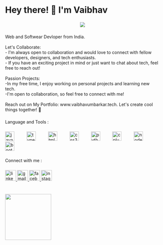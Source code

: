 <h1 align="left">Hey there! 👋 I'm Vaibhav</h1>

###

<div align="center">
  <img src="https://visitor-badge.laobi.icu/badge?page_id=vaibhav8485.vaibhav8485&"  />
</div>

###

<p align="left">Web and Softwear Devloper from India.<br><br>Let's Collaborate:<br>- I'm always open to collaboration and would love to connect with fellow developers, designers, and tech enthusiasts.<br>- If you have an exciting project in mind or just want to chat about tech, feel free to reach out!<br><br>Passion Projects:<br>-In my free time, I enjoy working on personal projects and learning new tech. <br>-I'm open to collaboration, so feel free to connect with me!<br><br>Reach out on My Portfolio: www.vaibhavumbarkar.tech. Let's create cool things together! 🚀</p>

###

<p align="left">Language and Tools :</p>

###

<div align="left">
  <img src="https://cdn.jsdelivr.net/gh/devicons/devicon/icons/javascript/javascript-original.svg" height="30" alt="javascript logo"  />
  <img width="32" />
  <img src="https://cdn.jsdelivr.net/gh/devicons/devicon/icons/typescript/typescript-original.svg" height="30" alt="typescript logo"  />
  <img width="32" />
  <img src="https://cdn.jsdelivr.net/gh/devicons/devicon/icons/html5/html5-original.svg" height="30" alt="html5 logo"  />
  <img width="32" />
  <img src="https://cdn.jsdelivr.net/gh/devicons/devicon/icons/css3/css3-original.svg" height="30" alt="css3 logo"  />
  <img width="32" />
  <img src="https://cdn.jsdelivr.net/gh/devicons/devicon/icons/python/python-original.svg" height="30" alt="python logo"  />
  <img width="32" />
  <img src="https://cdn.jsdelivr.net/gh/devicons/devicon/icons/cplusplus/cplusplus-original.svg" height="30" alt="cplusplus logo"  />
  <img width="32" />
  <img src="https://cdn.jsdelivr.net/gh/devicons/devicon/icons/nodejs/nodejs-original.svg" height="30" alt="nodejs logo"  />
  <img width="32" />
  <img src="https://cdn.jsdelivr.net/gh/devicons/devicon/icons/bootstrap/bootstrap-original.svg" height="30" alt="bootstrap logo"  />
</div>

###

<p align="left">Connect with me :</p>

###

<div align="left">
  <a href="https://www.linkedin.com/in/vaibhav-umbarkar-80361a197" target="_blank">
    <img src="https://img.shields.io/static/v1?message=LinkedIn&logo=linkedin&label=&color=0077B5&logoColor=white&labelColor=&style=flat" height="35" alt="linkedin logo"  />
  </a>
  <a href="vaibhavumbarkar8485@gmail.com" target="_blank">
    <img src="https://img.shields.io/static/v1?message=Gmail&logo=gmail&label=&color=D14836&logoColor=white&labelColor=&style=flat" height="35" alt="gmail logo"  />
  </a>
  <a href="https://www.facebook.com/vaibhav.umbarkar.18" target="_blank">
    <img src="https://img.shields.io/static/v1?message=Facebook&logo=facebook&label=&color=1877F2&logoColor=white&labelColor=&style=flat" height="35" alt="facebook logo"  />
  </a>
  <a href="https://www.instagram.com/__vaibhav_umbarkar__" target="_blank">
    <img src="https://img.shields.io/static/v1?message=Instagram&logo=instagram&label=&color=E4405F&logoColor=white&labelColor=&style=flat" height="35" alt="instagram logo"  />
  </a>
</div>

###

<br clear="both">

<div align="left">
  <img height="150" src="https://media3.giphy.com/channel_assets/yeyoruiz/wnwJBP5LC34h.gif"  />
</div>

###
